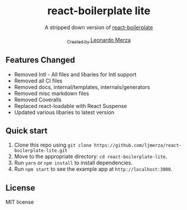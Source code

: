 <div align="center"><h1>react-boilerplate lite</h1></div>
<div align="center">A stripped down version of <a href='https://github.com/react-boilerplate/react-boilerplate'>react-boilerplate</div>

<br />

<div align="center">
  <sub>Created by <a href="https://github.com/ljmerza">Leonardo Merza</a></sub>
</div>

## Features Changed
- Removed Intl - All files and libaries for Intl support
- Removed all CI files
- Removed docs, internal/templates, internals/generators
- Removed misc markdown files
- Removed Coveralls
- Replaced react-loadable with React Suspense
- Updated various libaries to latest version

## Quick start
1. Clone this repo using `git clone https://github.com/ljmerza/react-boilerplate-lite.git`
2. Move to the appropriate directory: `cd react-boilerplate-lite`.<br />
3. Run `yarn` or `npm install` to install dependencies.<br />
4. Run `npm start` to see the example app at `http://localhost:3000`.

## License
MIT license
